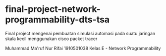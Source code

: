 # final-project-network-programmability-dts-tsa
Final project mengenai pembuatan simulasi automasi pada suatu jaringan skala kecil menggunakan cisco packet tracer

Muhammad Ma'ruf Nur Rifai
1910501038
Kelas E - Network Programmability
